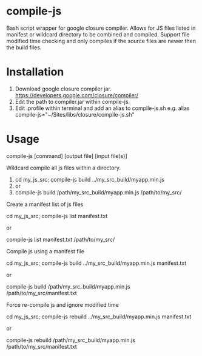 compile-js
==========

Bash script wrapper for google closure compiler. Allows for JS files listed in manifest or wildcard directory to be combined and compiled.
Support file modified time checking and only compiles if the source files are newer then the build files.


Installation
==========
1. Download google closure compiler jar. https://developers.google.com/closure/compiler/
2. Edit the path to compiler.jar within compile-js.
3. Edit .profile within terminal and add an alias to compile-js.sh e.g. alias compile-js="~/Sites/libs/closure/compile-js.sh"

Usage
==========

compile-js [command] [output file] [input file(s)]

Wildcard compile all js files within a directory.

1. cd my_js_src; compile-js build ../my_src_build/myapp.min.js
2. or
3. compile-js build /path/my_src_build/myapp.min.js /path/to/my_src/

Create a manifest list of js files

cd my_js_src; compile-js list manifest.txt

or

compile-js list manifest.txt /path/to/my_src/

Compile js using a manifest file

cd my_js_src; compile-js build ../my_src_build/myapp.min.js manifest.txt

or

compile-js build /path/my_src_build/myapp.min.js /path/to/my_src/manifest.txt

Force re-compile js and ignore modified time

cd my_js_src; compile-js rebuild ../my_src_build/myapp.min.js manifest.txt

or

compile-js rebuild /path/my_src_build/myapp.min.js /path/to/my_src/manifest.txt



